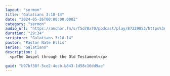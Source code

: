```yaml
---
layout: "sermon"
title: "Galatians 3:10-14"
date: "2024-05-26T00:00:00.000Z"
category: "sermon"
audio_url: "https://anchor.fm/s/f5d78a70/podcast/play/87229853/https%3A%2F%2Fd3ctxlq1ktw2nl.cloudfront.net%2Fproduction%2F2024-4-26%2F378812823-48000-1-8b21335e2810e.m4a"
duration: "29:34"
scripture: "Galatians 3:10-14"
pastor: "Pastor Nate Ellis"
series: "Galatians"
description: |
  <p>The Gospel through the Old Testament</p>

guid: "b97bf38f-5ce2-4ecb-b843-1d58c16dd9ae"
---
```

